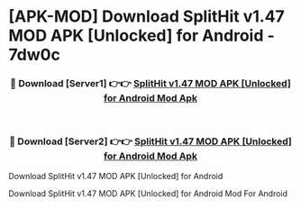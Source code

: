 # [APK-MOD] Download SplitHit v1.47 MOD APK [Unlocked] for Android - 7dw0c


<div align="center">
<h3>🔴 Download [Server1] 👉👉 <a href="https://apk-comot.site?title=SplitHit_v1.47_MOD_APK_[Unlocked]_for_Android">SplitHit v1.47 MOD APK [Unlocked] for Android Mod Apk</a></h3><br>
<h3>🔴 Download [Server2] 👉👉 <a href="https://apk-comot.site?title=SplitHit_v1.47_MOD_APK_[Unlocked]_for_Android">SplitHit v1.47 MOD APK [Unlocked] for Android Mod Apk</a></h3>
</div>



Download SplitHit v1.47 MOD APK [Unlocked] for Android 

Download SplitHit v1.47 MOD APK [Unlocked] for Android Mod For Android